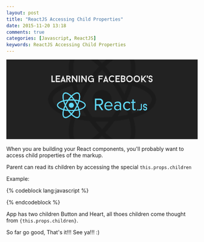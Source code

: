 ```yaml
---
layout: post
title: "ReactJS Accessing Child Properties"
date: 2015-11-20 13:18
comments: true
categories: [Javascript, ReactJS]
keywords: ReactJS Accessing Child Properties
---
```


<p>
  <img src="/images/reactjs.png" width="600" alt="ReactJS Accessing Child Properties" />
</p>

<p>
  When you are building your React components, you'll probably want to access child properties of the markup.
</p>

<p>
  Parent can read its children by accessing the special <code>this.props.children</code>
</p>

<p>
  Example:
</p>

{% codeblock lang:javascript %}
<!DOCTYPE html>
<html>
<head>
  <meta charset="UTF-8">
  <title></title>
  <script type="text/javascript" src="http://fb.me/react-0.12.2.js"></script>
  <script type="text/javascript" src="http://fb.me/JSXTransformer-0.12.2.js"></script>
</head>
<body>
  <script type="text/jsx">
    var App = React.createClass({
      render: function() {
        return (
          <Button>React <Heart /></Button>
        );
      }
    });

    var Button = React.createClass({
      render: function() {
        return(
          <button>{this.props.children}</button>
        );
      }
    });

    var Heart = React.createClass({
      render: function() {
        return (
          <span>Heart</span>
        );
      }
    });

    ReactDOM.render(<App />, document.body);
  </script>
</body>
</html>
{% endcodeblock %}

<p>
  App has two children Button and Heart, all thoes children come thought from <code>{this.props.children}</code>.
</p>

<p>
  So far go good, That's it!!! See ya!!! :)
</p>
